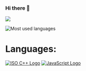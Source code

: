 ### Hi there 👋

<!--
**icositetrachoron-programmer/icositetrachoron-programmer** is a ✨ _special_ ✨ repository because its `README.md` (this file) appears on your GitHub profile.

Here are some ideas to get you started:

- 🔭 I’m currently working on ...
- 🌱 I’m currently learning ...
- 👯 I’m looking to collaborate on ...
- 🤔 I’m looking for help with ...
- 💬 Ask me about ...
- 📫 How to reach me: ...
- 😄 Pronouns: ...
- ⚡ Fun fact: ...
-->
![](https://komarev.com/ghpvc/?username=programmeruser2)

![Most used languages](https://github-readme-stats.vercel.app/api/top-langs/?username=programmeruser2&theme=merko) 

# Languages:

[![ISO C++ Logo](https://upload.wikimedia.org/wikipedia/commons/thumb/1/18/ISO_C%2B%2B_Logo.svg/200px-ISO_C%2B%2B_Logo.svg.png)](https://isocpp.org/)
[![JavaScript Logo](https://upload.wikimedia.org/wikipedia/commons/thumb/6/6a/JavaScript-logo.png/240px-JavaScript-logo.png)](https://www.ecma-international.org/memento/tc39.htm)
